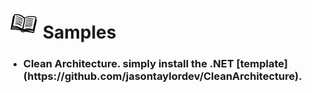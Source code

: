 # ![](https://github.com/MohammadAsgharian/Learn-Resource/blob/main/images/book-99-48.png) Samples

- <h3>Clean Architecture. simply install the .NET [template](https://github.com/jasontaylordev/CleanArchitecture).</h3>
